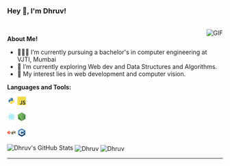 <h3 title="hehehe"> Hey 👋, I'm Dhruv!</h3>
<br />

 

  <img align="right" alt="GIF" src="https://i.pinimg.com/originals/e4/26/70/e426702edf874b181aced1e2fa5c6cde.gif" />

**About Me!**

- 👨🏽‍💻 I’m currently pursuing a bachelor's in computer engineering at VJTI, Mumbai
- 🌱 I’m currently exploring Web dev and Data Structures and Algorithms. 
- 🤔 My interest lies in  web development and computer vision.


**Languages and Tools:**  


<code><img height="20" src="https://raw.githubusercontent.com/github/explore/80688e429a7d4ef2fca1e82350fe8e3517d3494d/topics/python/python.png"></code>
<code><img height="20" src="https://raw.githubusercontent.com/github/explore/80688e429a7d4ef2fca1e82350fe8e3517d3494d/topics/javascript/javascript.png"></code>

<code><img height="20" src="https://raw.githubusercontent.com/github/explore/80688e429a7d4ef2fca1e82350fe8e3517d3494d/topics/react/react.png"></code>
<code><img height="20" src="https://raw.githubusercontent.com/github/explore/80688e429a7d4ef2fca1e82350fe8e3517d3494d/topics/nodejs/nodejs.png"></code>

<code><img height="20" src="https://raw.githubusercontent.com/github/explore/80688e429a7d4ef2fca1e82350fe8e3517d3494d/topics/git/git.png"></code>
<code><img height="20" src="https://raw.githubusercontent.com/github/explore/80688e429a7d4ef2fca1e82350fe8e3517d3494d/topics/cpp/cpp.png"></code>

<img src="https://github-readme-stats.vercel.app/api?username=Dhruv454000&show_icons=true&hide_border=true&count_private=true&theme=shades-of-purple&icon_color=fad000" alt="Dhruv's GitHub Stats">
<img align="center" src="https://github-readme-streak-stats.herokuapp.com/?user=Dhruv454000&count_private=true&theme=radical" alt="Dhruv" />
<img align="center" width=500 src="https://github-readme-stats.vercel.app/api/top-langs/?username=Dhruv454000&count_private=true&theme=radical" alt="Dhruv" />

----
